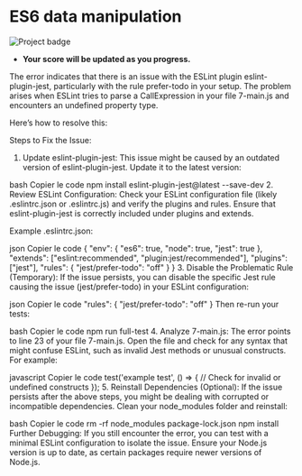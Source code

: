 # ES6 data manipulation

![Project badge](https://img.shields.io/badge/Progress-0%25-red)
- **Your score will be updated as you progress.**

The error indicates that there is an issue with the ESLint plugin eslint-plugin-jest, particularly with the rule prefer-todo in your setup. The problem arises when ESLint tries to parse a CallExpression in your file 7-main.js and encounters an undefined property type.

Here’s how to resolve this:

Steps to Fix the Issue:
1. Update eslint-plugin-jest:
This issue might be caused by an outdated version of eslint-plugin-jest. Update it to the latest version:

bash
Copier le code
npm install eslint-plugin-jest@latest --save-dev
2. Review ESLint Configuration:
Check your ESLint configuration file (likely .eslintrc.json or .eslintrc.js) and verify the plugins and rules. Ensure that eslint-plugin-jest is correctly included under plugins and extends.

Example .eslintrc.json:

json
Copier le code
{
  "env": {
    "es6": true,
    "node": true,
    "jest": true
  },
  "extends": ["eslint:recommended", "plugin:jest/recommended"],
  "plugins": ["jest"],
  "rules": {
    "jest/prefer-todo": "off"
  }
}
3. Disable the Problematic Rule (Temporary):
If the issue persists, you can disable the specific Jest rule causing the issue (jest/prefer-todo) in your ESLint configuration:

json
Copier le code
"rules": {
  "jest/prefer-todo": "off"
}
Then re-run your tests:

bash
Copier le code
npm run full-test
4. Analyze 7-main.js:
The error points to line 23 of your file 7-main.js. Open the file and check for any syntax that might confuse ESLint, such as invalid Jest methods or unusual constructs. For example:

javascript
Copier le code
test('example test', () => {
  // Check for invalid or undefined constructs
});
5. Reinstall Dependencies (Optional):
If the issue persists after the above steps, you might be dealing with corrupted or incompatible dependencies. Clean your node_modules folder and reinstall:

bash
Copier le code
rm -rf node_modules package-lock.json
npm install
Further Debugging:
If you still encounter the error, you can test with a minimal ESLint configuration to isolate the issue.
Ensure your Node.js version is up to date, as certain packages require newer versions of Node.js.
